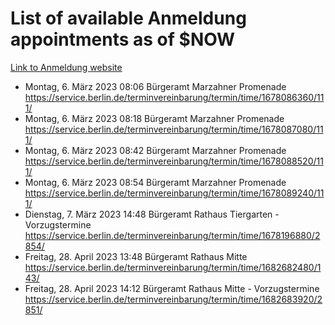 # List of available Anmeldung appointments as of $NOW
[Link to Anmeldung website](https://service.berlin.de/terminvereinbarung/termin/tag.php?termin=1&anliegen[]=120686&dienstleisterlist=122210,122217,327316,122219,327312,122227,327314,122231,327346,122243,327348,122254,122252,329742,122260,329745,122262,329748,122271,327278,122273,327274,122277,327276,330436,122280,327294,122282,327290,122284,327292,122291,327270,122285,327266,122286,327264,122296,327268,150230,329760,122297,327286,122294,327284,122312,329763,122314,329775,122304,327330,122311,327334,122309,327332,317869,122281,327352,122279,329772,122283,122276,327324,122274,327326,122267,329766,122246,327318,122251,327320,122257,327322,122208,327298,122226,327300&herkunft=http%3A%2F%2Fservice.berlin.de%2Fdienstleistung%2F120686%2F)
- Montag, 6. März 2023 08:06 Bürgeramt Marzahner Promenade https://service.berlin.de/terminvereinbarung/termin/time/1678086360/111/
- Montag, 6. März 2023 08:18 Bürgeramt Marzahner Promenade https://service.berlin.de/terminvereinbarung/termin/time/1678087080/111/
- Montag, 6. März 2023 08:42 Bürgeramt Marzahner Promenade https://service.berlin.de/terminvereinbarung/termin/time/1678088520/111/
- Montag, 6. März 2023 08:54 Bürgeramt Marzahner Promenade https://service.berlin.de/terminvereinbarung/termin/time/1678089240/111/
- Dienstag, 7. März 2023 14:48 Bürgeramt Rathaus Tiergarten - Vorzugstermine https://service.berlin.de/terminvereinbarung/termin/time/1678196880/2854/
- Freitag, 28. April 2023 13:48 Bürgeramt Rathaus Mitte https://service.berlin.de/terminvereinbarung/termin/time/1682682480/143/
- Freitag, 28. April 2023 14:12 Bürgeramt Rathaus Mitte - Vorzugstermine https://service.berlin.de/terminvereinbarung/termin/time/1682683920/2851/
